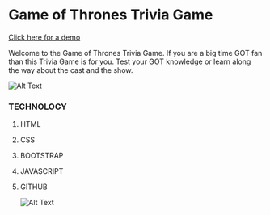 # Game of Thrones Trivia Game
[Click here for a demo](https://hamayonhussain.github.io/TriviaGame/)

Welcome to the Game of Thrones Trivia Game. If you are a big time GOT fan than this Trivia Game is for you. Test your GOT knowledge or learn along the way about the cast and the show.

![Alt Text](https://media.giphy.com/media/c6MfQ6dOO1lra/giphy.gif)


### TECHNOLOGY
1. HTML
2. CSS
3. BOOTSTRAP
4. JAVASCRIPT
5. GITHUB

    ![Alt Text](https://media.giphy.com/media/KEPQfFa3CtzCE/giphy.gif)

